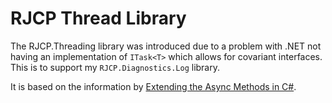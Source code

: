 # RJCP Thread Library

The RJCP.Threading library was introduced due to a problem with .NET not having
an implementation of `ITask<T>` which allows for covariant interfaces. This is
to support my `RJCP.Diagnostics.Log` library.

It is based on the information by [Extending the Async Methods in
C#](https://devblogs.microsoft.com/premier-developer/extending-the-async-methods-in-c/).
